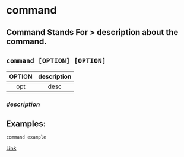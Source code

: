 # command

**Command Stands For** > description about the command.
---

` command [OPTION] [OPTION] `
---

| **OPTION** | description |
|:---:|:---:|
| opt | desc |

### ***description***

## Examples:
` command example `

[Link](URL)